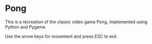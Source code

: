 # Pong

This is a recreation of the classic video game Pong, implemented using Python and Pygame.

Use the arrow keys for movement and press ESC to exit.
